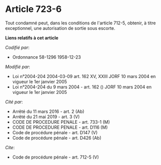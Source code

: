 # Article 723-6

Tout condamné peut, dans les conditions de l'article 712-5, obtenir, à titre exceptionnel, une autorisation de sortie sous
escorte.

**Liens relatifs à cet article**

_Codifié par_:

  - Ordonnance 58-1296 1958-12-23

_Modifié par_:

  - Loi n°2004-204 2004-03-09 art. 162 XV, XXIII JORF 10 mars 2004 en vigueur le 1er janvier 2005
  - Loi n°2004-204 du 9 mars 2004 - art. 162 () JORF 10 mars 2004 en vigueur le 1er janvier 2005

_Cité par_:

  - Arrêté du 11 mars 2016 - art. 2 (Ab)
  - Arrêté du 21 mai 2019 - art. 3 (V)
  - CODE DE PROCEDURE PENALE - art. 733-1 (M)
  - CODE DE PROCEDURE PENALE - art. D116 (M)
  - Code de procédure pénale - art. D147 (V)
  - Code de procédure pénale - art. D426 (Ab)

_Cite_:

  - Code de procédure pénale - art. 712-5 (V)
